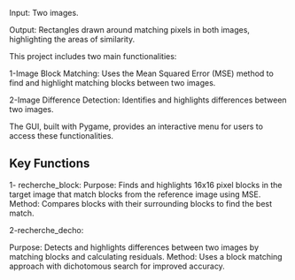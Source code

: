 Input: Two images.

Output: Rectangles drawn around matching pixels in both images, highlighting the areas of similarity.

This project includes two main functionalities:

1-Image Block Matching: Uses the Mean Squared Error (MSE) method to find and highlight matching blocks between two images.

2-Image Difference Detection: Identifies and highlights differences between two images.

The GUI, built with Pygame, provides an interactive menu for users to access these functionalities.

## Key Functions
1- recherche_block:
Purpose: Finds and highlights 16x16 pixel blocks in the target image that match blocks from the reference image using MSE.
Method: Compares blocks with their surrounding blocks to find the best match.

2-recherche_decho:

Purpose: Detects and highlights differences between two images by matching blocks and calculating residuals.
Method: Uses a block matching approach with dichotomous search for improved accuracy.
